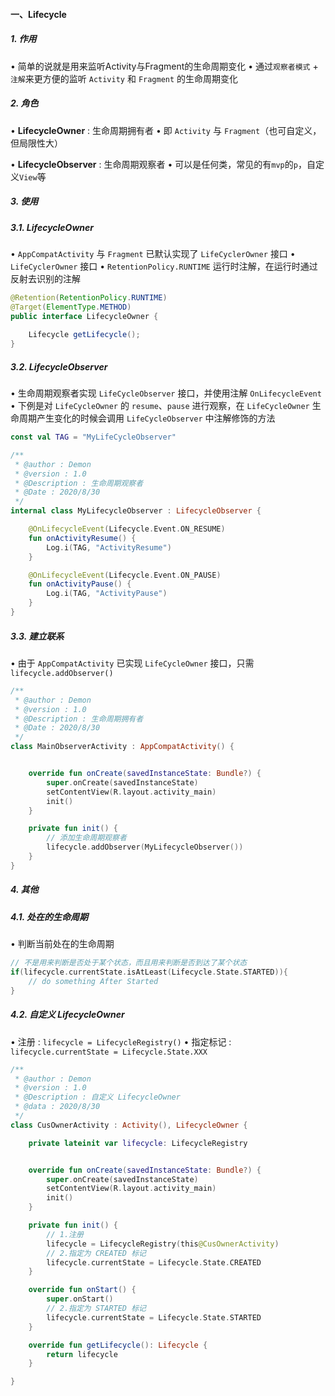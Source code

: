 #### 一、Lifecycle

##### 1. 作用

• 简单的说就是用来监听Activity与Fragment的生命周期变化
• 通过`观察者模式` + `注解`来更方便的监听 `Activity` 和 `Fragment` 的生命周期变化

##### 2. 角色

• **LifecycleOwner** : 生命周期拥有者
  • 即 `Activity` 与 `Fragment`（也可自定义，但局限性大）

• **LifecycleObserver** : 生命周期观察者
  • 可以是任何类，常见的有`mvp`的`p`，自定义`View`等

##### 3. 使用

##### 3.1. LifecycleOwner

• `AppCompatActivity` 与 `Fragment` 已默认实现了 `LifeCyclerOwner` 接口
• `LifeCyclerOwner` 接口
• `RetentionPolicy.RUNTIME` 运行时注解，在运行时通过反射去识别的注解

```java
@Retention(RetentionPolicy.RUNTIME)
@Target(ElementType.METHOD)
public interface LifecycleOwner {
   
    Lifecycle getLifecycle();
}
```

##### 3.2. LifecycleObserver

• 生命周期观察者实现 `LifeCycleObserver` 接口，并使用注解 `OnLifecycleEvent`
• 下例是对 `LifeCycleOwner` 的 `resume`、`pause` 进行观察，在 `LifeCycleOwner` 生命周期产生变化的时候会调用 `LifeCycleObserver` 中注解修饰的方法

```kotlin
const val TAG = "MyLifeCycleObserver"

/**
 * @author : Demon
 * @version : 1.0
 * @Description : 生命周期观察者
 * @Date : 2020/8/30
 */
internal class MyLifecycleObserver : LifecycleObserver {

    @OnLifecycleEvent(Lifecycle.Event.ON_RESUME)
    fun onActivityResume() {
        Log.i(TAG, "ActivityResume")
    }

    @OnLifecycleEvent(Lifecycle.Event.ON_PAUSE)
    fun onActivityPause() {
        Log.i(TAG, "ActivityPause")
    }
}
```

##### 3.3. 建立联系

• 由于 `AppCompatActivity` 已实现 `LifeCycleOwner` 接口，只需 `lifecycle.addObserver()`

```kotlin
/**
 * @author : Demon
 * @version : 1.0
 * @Description : 生命周期拥有者
 * @Date : 2020/8/30
 */
class MainObserverActivity : AppCompatActivity() {


    override fun onCreate(savedInstanceState: Bundle?) {
        super.onCreate(savedInstanceState)
        setContentView(R.layout.activity_main)
        init()
    }

    private fun init() {
        // 添加生命周期观察者
        lifecycle.addObserver(MyLifecycleObserver())
    }
}
```

##### 4. 其他

##### 4.1. 处在的生命周期

• 判断当前处在的生命周期

```kotlin
// 不是用来判断是否处于某个状态，而且用来判断是否到达了某个状态
if(lifecycle.currentState.isAtLeast(Lifecycle.State.STARTED)){
	// do something After Started
}
```

##### 4.2. 自定义 LifecycleOwner

• 注册 : `lifecycle = LifecycleRegistry()`
• 指定标记 : `lifecycle.currentState = Lifecycle.State.XXX`

```kotlin
/**
 * @author : Demon
 * @version : 1.0
 * @Description : 自定义 LifecycleOwner
 * @data : 2020/8/30
 */
class CusOwnerActivity : Activity(), LifecycleOwner {

    private lateinit var lifecycle: LifecycleRegistry


    override fun onCreate(savedInstanceState: Bundle?) {
        super.onCreate(savedInstanceState)
        setContentView(R.layout.activity_main)
        init()
    }

    private fun init() {
        // 1.注册
        lifecycle = LifecycleRegistry(this@CusOwnerActivity)
        // 2.指定为 CREATED 标记
        lifecycle.currentState = Lifecycle.State.CREATED
    }

    override fun onStart() {
        super.onStart()
        // 2.指定为 STARTED 标记
        lifecycle.currentState = Lifecycle.State.STARTED
    }

    override fun getLifecycle(): Lifecycle {
        return lifecycle
    }

}
```